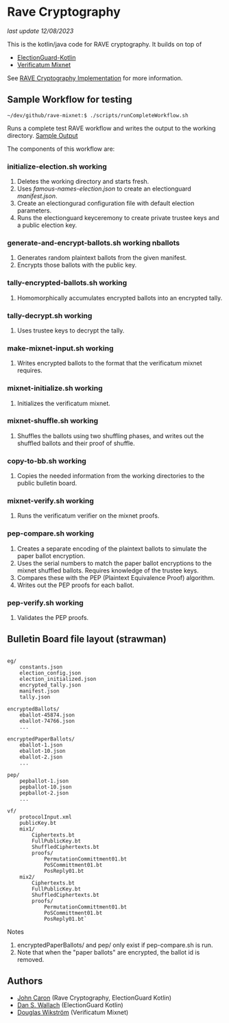 # Rave Cryptography

_last update 12/08/2023_

This is the kotlin/java code for RAVE cryptography. It builds on top of 

* [ElectionGuard-Kotlin](https://github.com/votingworks/electionguard-kotlin-multiplatform)
* [Verificatum Mixnet](https://www.verificatum.org/)

See [RAVE Cryptography Implementation](https://github.com/votingworks/rave-cryptography-implementation) for more information.

## Sample Workflow for testing

````
~/dev/github/rave-mixnet:$ ./scripts/runCompleteWorkflow.sh
````

Runs a complete test RAVE workflow and writes the output to the working directory. [Sample Output](docs/workflowOutput.txt)

The components of this workflow are:

###  initialize-election.sh working

1. Deletes the working directory and starts fresh.
2. Uses _famous-names-election.json_ to create an electionguard _manifest.json_.
3. Create an electiongurad configuration file with default election parameters.
4. Runs the electionguard keyceremony to create private trustee keys and a public election key.

###  generate-and-encrypt-ballots.sh working nballots

1. Generates random plaintext ballots from the given manifest.
2. Encrypts those ballots with the public key.

###  tally-encrypted-ballots.sh working

1. Homomorphically accumulates encrypted ballots into an encrypted tally.

###  tally-decrypt.sh working

1. Uses trustee keys to decrypt the tally.

###  make-mixnet-input.sh working

1. Writes encrypted ballots to the format that the verificatum mixnet requires.

###  mixnet-initialize.sh working

1. Initializes the verificatum mixnet.

###  mixnet-shuffle.sh working

1. Shuffles the ballots using two shuffling phases, and writes out the shuffled ballots and their proof of shuffle.

###  copy-to-bb.sh working

1. Copies the needed information from the working directories to the public bulletin board.

###  mixnet-verify.sh working

1. Runs the verificatum verifier on the mixnet proofs.

###  pep-compare.sh working

1. Creates a separate encoding of the plaintext ballots to simulate the paper ballot encryption.
2. Uses the serial numbers to match the paper ballot encryptions to the mixnet shuffled ballots. Requires knowledge of the trustee keys.
3. Compares these with the PEP (Plaintext Equivalence Proof) algorithm.
4. Writes out the PEP proofs for each ballot.

###  pep-verify.sh working

1. Validates the PEP proofs.


## Bulletin Board file layout (strawman)

````

eg/
    constants.json
    election_config.json
    election_initialized.json
    encrypted_tally.json
    manifest.json
    tally.json

encryptedBallots/
    eballot-45874.json
    eballot-74766.json
    ...
    
encryptedPaperBallots/
    eballot-1.json
    eballot-10.json
    eballot-2.json
    ...    

pep/
    pepballot-1.json
    pepballot-10.json
    pepballot-2.json
    ...

vf/
    protocolInput.xml
    publicKey.bt
    mix1/
        Ciphertexts.bt
        FullPublicKey.bt
        ShuffledCiphertexts.bt
        proofs/
            PermutationCommittment01.bt
            PoSCommittment01.bt
            PosReply01.bt
    mix2/
        Ciphertexts.bt
        FullPublicKey.bt
        ShuffledCiphertexts.bt
        proofs/
            PermutationCommittment01.bt
            PoSCommittment01.bt
            PosReply01.bt`
````

Notes

1. encryptedPaperBallots/ and pep/ only exist if pep-compare.sh is run.
2. Note that when the "paper ballots" are encrypted, the ballot id is removed.


## Authors
- [John Caron](https://github.com/JohnLCaron) (Rave Cryptography, ElectionGuard Kotlin)
- [Dan S. Wallach](https://www.cs.rice.edu/~dwallach/) (ElectionGuard Kotlin)
- [Douglas Wikström](https://www.verificatum.org/) (Verificatum Mixnet)
